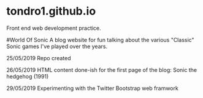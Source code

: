 # tondro1.github.io
Front end web development practice.

#World Of Sonic
A blog website for fun talking about the various "Classic" Sonic games I've played over the years.

25/05/2019
Repo created

26/05/2019
HTML content done-ish for the first page of the blog: Sonic the hedgehog (1991)

29/05/2019
Experimenting with the Twitter Bootstrap web framwork
